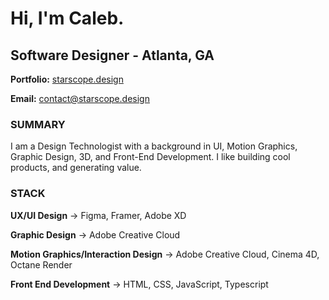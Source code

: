 # Hi, I'm Caleb.
## Software Designer - Atlanta, GA

**Portfolio:** [starscope.design](https://starscope.design)

**Email:** contact@starscope.design



### SUMMARY
I am a Design Technologist with a background in UI, Motion Graphics, Graphic Design, 3D, and Front-End Development. 
I like building cool products, and generating value.



### STACK
**UX/UI Design** → Figma, Framer, Adobe XD

**Graphic Design** → Adobe Creative Cloud

**Motion Graphics/Interaction Design** → Adobe Creative Cloud, Cinema 4D, Octane Render

**Front End Development** → HTML, CSS, JavaScript, Typescript
